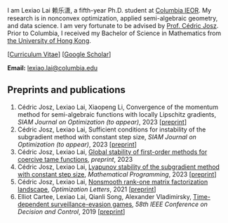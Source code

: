 

I am Lexiao Lai 赖乐潇, a fifth-year Ph.D. student at [Columbia IEOR](https://ieor.columbia.edu/). My research is in nonconvex optimization, applied semi-algebraic geometry, and data science. I am very fortunate to be advised by [Prof. Cédric Josz](https://sites.google.com/site/cedricjosz/). Prior to Columbia, I received my Bachelor of Science in Mathematics from [the University of Hong Kong](https://www.hku.hk/).

[[Curriculum Vitae](/Lai_Lexiao_CV.pdf)]     [[Google Scholar](https://scholar.google.com/citations?user=pMOxAswAAAAJ&hl=en)]


**Email:** lexiao.lai@columbia.edu  

## Preprints and publications
1. Cédric Josz, Lexiao Lai, Xiaopeng Li, Convergence of the momentum method for semi-algebraic functions with locally Lipschitz gradients, *SIAM Journal on Optimization (to appear)*, 2023 [[preprint](https://arxiv.org/abs/2307.03331)]
2. Cédric Josz, Lexiao Lai, Sufficient conditions for instability of the subgradient method with constant step size, *SIAM Journal on Optimization (to appear)*, 2023 [[preprint](https://arxiv.org/abs/2211.14852)]
3. Cédric Josz, Lexiao Lai, [Global stability of first-order methods for coercive tame functions](/Global_stability_of_first_order_methods.pdf), *preprint*, 2023
4. Cédric Josz, Lexiao Lai, [Lyapunov stability of the subgradient method with constant step size](https://doi.org/10.1007/s10107-023-01936-6), *Mathematical Programming*, 2023 [[preprint](https://arxiv.org/abs/2211.14850)]
5. Cédric Josz, Lexiao Lai, [Nonsmooth rank-one matrix factorization landscape](https://doi.org/10.1007/s11590-021-01819-9), *Optimization Letters*, 2021 [[preprint](https://arxiv.org/abs/2211.14848)]
6. Elliot Cartee, Lexiao Lai, Qianli Song, Alexander Vladimirsky, [Time-dependent surveillance-evasion games](https://eikonal-equation.github.io/TimeDependent_SEG/), *58th IEEE Conference on Decision and Control*, 2019 [[preprint](https://arxiv.org/abs/1903.01332)]

<br><br><br><br><br><br><br><br><br><br><br><br><br><br><br><br><br><br><br><br><br><br><script type="text/javascript" id="clustrmaps" src="//cdn.clustrmaps.com/map_v2.js?cl=ffffff&w=150&t=tt&d=Gdy9sgTo6hTpkNAjMHFIYVC3ZGv6K11WYiFCowwOQJQ&co=2d78ad&cmo=3acc3a&cmn=ff5353&ct=ffffff"></script>
